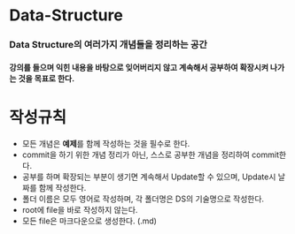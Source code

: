 # Data-Structure
### Data Structure의 여러가지 개념들을 정리하는 공간
#### 강의를 들으며 익힌 내용을 바탕으로 잊어버리지 않고 계속해서 공부하여 확장시켜 나가는 것을 목표로 한다.



# 작성규칙
* 모든 개념은 **예제**를 함께 작성하는 것을 필수로 한다.
* commit을 하기 위한 개념 정리가 아닌, 스스로 공부한 개념을 정리하여 commit한다.
* 공부를 하며 확장되는 부분이 생기면 계속해서 Update할 수 있으며, Update시 날짜를 함께 작성한다.
* 폴더 이름은 모두 영어로 작성하며, 각 폴더명은 DS의 기술명으로 작성한다.
* root에 file을 바로 작성하지 않는다.
* 모든 file은 마크다운으로 생성한다. (.md)
